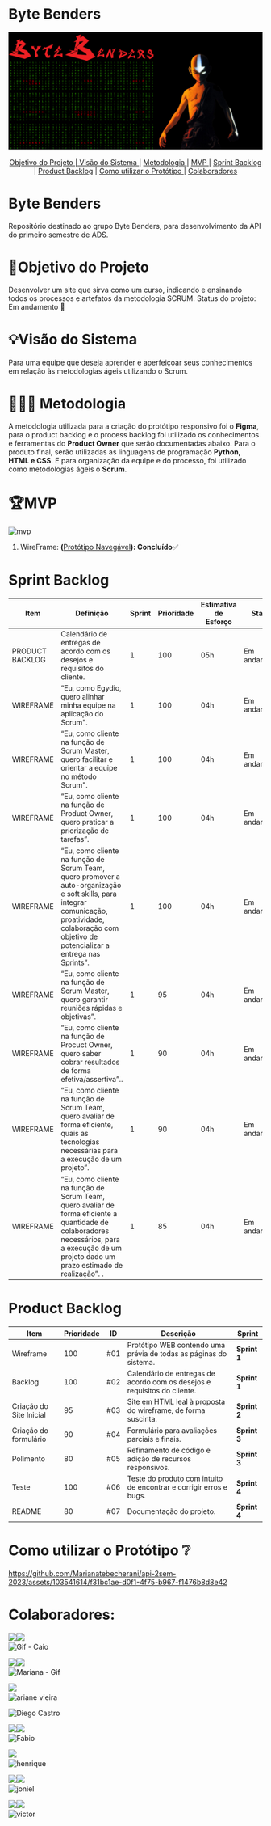 # **Byte Benders**
<p align="center">
      <img src="Dados/Capa-API.png" alt="logo da DATA-SARS">

<p align="center">
<a href ="#objetivo-do-projeto">  Objetivo do Projeto </a>  |<a href ="#visao-do-sistema">  Visão do Sistema </a>  |  <a href ="#metodologia"> Metodologia </a>  | <a href ="mvp">  MVP </a>  | <a href ="#sprint-backlog"> Sprint Backlog </a>  | <a href ="#product-backlog"> Product Backlog</a>   | <a href ="como-utilizar-o-prototipo">  Como utilizar o Protótipo </a>   | <a href ="colaboradores">  Colaboradores </a> 
</p>

# Byte Benders
Repositório destinado ao grupo Byte Benders, para desenvolvimento da API do primeiro semestre de ADS.

# 🎯Objetivo do Projeto
Desenvolver um site que sirva como um curso, indicando e ensinando todos os processos e artefatos da metodologia SCRUM. Status do projeto: Em andamento 🏇

# 💡Visão do Sistema
Para uma equipe que deseja aprender e aperfeiçoar seus conhecimentos em relação às metodologias ágeis utilizando o Scrum.

#  👨🏿‍💻 Metodologia 
A metodologia utilizada para a criação do protótipo responsivo foi o **Figma**, para o product backlog e o process backlog foi utilizado os conhecimentos e ferramentas do **Product Owner** que serão documentadas abaixo. Para o produto final, serão utilizadas as linguagens de programação **Python, HTML e CSS**. E para organização da equipe e do processo, foi utilizado como metodologias ágeis o **Scrum**.

# 🏆MVP

![mvp](https://github.com/Marianatebecherani/api-2sem-2023/assets/103541614/b389df42-4404-4f09-b09d-ce0adb231114)

1. WireFrame: **(**[Protótipo Navegável](https://encurtador.com.br/mnopM)**): Concluído**✅


# Sprint Backlog 
| Item | Definição | Sprint | Prioridade | Estimativa de Esforço | Status | Data de Entrega |
| ---- | --------- | ------ | ---------- | --------------------- | ------ | --------------- |
|PRODUCT BACKLOG|Calendário de entregas de acordo com os desejos e requisitos do cliente.| 1 | 100 | 05h | Em andamento | 9/24/2023 | 
|WIREFRAME| “Eu, como Egydio, quero alinhar minha equipe na aplicação do Scrum".| 1 | 100 | 04h | Em andamento | 9/24/2023 |
|WIREFRAME| “Eu, como cliente na função de Scrum Master, quero facilitar e orientar a equipe no método Scrum".| 1 | 100 | 04h | Em andamento | 9/24/2023 |
|WIREFRAME|“Eu, como cliente na função de Product Owner, quero praticar a priorização de tarefas”.| 1 | 100 | 04h | Em andamento | 9/24/2023 |
|WIREFRAME| “Eu, como cliente na função de Scrum Team, quero promover a auto-organização e soft skills, para integrar comunicação, proatividade, colaboração com objetivo de potencializar a entrega nas Sprints”.| 1 | 100 | 04h | Em andamento | 9/24/2023 |
|WIREFRAME|“Eu, como cliente na função de Scrum Master, quero garantir reuniões rápidas e objetivas”.| 1 | 95 | 04h | Em andamento | 9/24/2023|
|WIREFRAME|“Eu, como cliente na função de Procuct Owner, quero saber cobrar resultados de forma efetiva/assertiva”..| 1 | 90 | 04h | Em andamento | 9/24/2023 |
|WIREFRAME|“Eu, como cliente na função de Scrum Team, quero avaliar de forma eficiente, quais as tecnologias necessárias para a execução de um projeto”. | 1 | 90 | 04h | Em andamento | 9/24/2023 |
|WIREFRAME| “Eu, como cliente na função de Scrum Team, quero avaliar de forma eficiente a quantidade de colaboradores necessários, para a execução de um projeto dado um prazo estimado de realização”. .| 1 | 85 | 04h | Em andamento | 9/24/2023|

# Product Backlog
| Item | Prioridade | ID | Descrição | Sprint |
| ---- | ---------- |----| --------- | ------ |
|Wireframe|100|#01|Protótipo WEB contendo uma prévia de todas as páginas do sistema.|**Sprint 1**|
|Backlog|100|#02|Calendário de entregas de acordo com os desejos e requisitos do cliente.|**Sprint 1**|
|Criação do Site Inicial|95|#03|Site em HTML leal à proposta do wireframe, de forma suscinta.|**Sprint 2**|
|Criação do formulário|90|#04|Formulário para avaliações parciais e finais.|**Sprint 3**|
|Polimento|80|#05|Refinamento de código e adição de recursos responsivos.|**Sprint 3**|
|Teste|100|#06|Teste do produto com intuito de encontrar e corrigir erros e bugs.|**Sprint 4**|
|README|80|#07|Documentação do projeto.|**Sprint 4**|




# Como utilizar o Protótipo ❔

https://github.com/Marianatebecherani/api-2sem-2023/assets/103541614/f31bc1ae-d0f1-4f75-b967-f1476b8d8e42





# Colaboradores:
<a href="www.linkedin.com/in/caio-osorio-a67224200"><img src="https://img.shields.io/badge/LinkedIn-0077B5?style=for-the-badge&logo=linkedin&logoColor=white"></a><a href="https://github.com/CaioOsorio"><img src="https://img.shields.io/badge/GitHub-100000?style=for-the-badge&logo=github&logoColor=white"></a> <br>
![Gif - Caio](https://github.com/Marianatebecherani/api-2sem-2023/assets/103541614/c718d4aa-01dd-420a-97b3-fa0d8118843d) 


<a href=" https://www.linkedin.com/in/mariana-rebelo-tebecherani-3207a4214"><img src="https://img.shields.io/badge/LinkedIn-0077B5?style=for-the-badge&logo=linkedin&logoColor=white"></a><a href="[https://github.com/CaioOsorio](https://github.com/Marianatebecherani)"><img src="https://img.shields.io/badge/GitHub-100000?style=for-the-badge&logo=github&logoColor=white"></a> <br>
![Mariana - Gif](https://github.com/Marianatebecherani/api-2sem-2023/assets/103541614/3977ea80-ad2c-45bb-9940-f8f6872c8f80)
<br>


<a href="(https://github.com/ArianeMVieira)"><img src="https://img.shields.io/badge/GitHub-100000?style=for-the-badge&logo=github&logoColor=white"></a> <br>
![ariane vieira](https://github.com/Marianatebecherani/api-2sem-2023/assets/103541614/53c96547-d4ca-49d4-8601-edf181420c52)
<br>


![Diego Castro](https://github.com/Marianatebecherani/api-2sem-2023/assets/103541614/6f185de6-a6d4-48a6-b49c-3740fe013f1f)



<a href="https://www.linkedin.com/in/f%C3%A1bio-hiroshi-5393a51a0/"><img src="https://img.shields.io/badge/LinkedIn-0077B5?style=for-the-badge&logo=linkedin&logoColor=white"></a><a href="https://github.com/FabioHiros"><img src="https://img.shields.io/badge/GitHub-100000?style=for-the-badge&logo=github&logoColor=white"></a> <br>
![Fabio](https://github.com/Marianatebecherani/api-2sem-2023/assets/103541614/12fadeaa-c274-42b1-b613-95337010fc96)


<a href="https://github.com/hriquen"><img src="https://img.shields.io/badge/GitHub-100000?style=for-the-badge&logo=github&logoColor=white"></a> <br>
![henrique](https://github.com/Marianatebecherani/api-2sem-2023/assets/103541614/671adbe3-8a8b-404d-a9bc-5fd9f8208271)



<a href="https://www.linkedin.com/in/jonielrodrigues"><img src="https://img.shields.io/badge/LinkedIn-0077B5?style=for-the-badge&logo=linkedin&logoColor=white"></a><a href="https://github.com/jonieloliveira"><img src="https://img.shields.io/badge/GitHub-100000?style=for-the-badge&logo=github&logoColor=white"></a> <br>
![joniel](https://github.com/Marianatebecherani/api-2sem-2023/assets/103541614/1fa074f2-927a-407e-9ae3-04b0fbb3c262)



<a href="https://www.linkedin.com/in/victorfreis135"><img src="https://img.shields.io/badge/LinkedIn-0077B5?style=for-the-badge&logo=linkedin&logoColor=white"></a><a href="https://github.com/VictorReis135"><img src="https://img.shields.io/badge/GitHub-100000?style=for-the-badge&logo=github&logoColor=white"></a> <br>
![victor](https://github.com/Marianatebecherani/api-2sem-2023/assets/103541614/2161bac1-d04a-4903-8859-443d53f0cb90)





